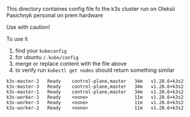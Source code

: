 This directory containes config file fo the k3s cluster run on Oleksii Pasichnyk personal on prem hardware

Use with caution!

To use it
1. find your `kubeconfig` 
2. for ubuntu `/.kube/config`
3. merge or replace content with the file above 
4. to verify run
`kubectl get nodes`
should return something similar

```
k3s-master-2   Ready    control-plane,master   34m   v1.28.6+k3s2
k3s-master-3   Ready    control-plane,master   34m   v1.28.6+k3s2
k3s-master-1   Ready    control-plane,master   34m   v1.28.6+k3s2
k3s-worker-1   Ready    <none>                 11m   v1.28.6+k3s2
k3s-worker-3   Ready    <none>                 11m   v1.28.6+k3s2
k3s-worker-2   Ready    <none>                 11m   v1.28.6+k3s2

```